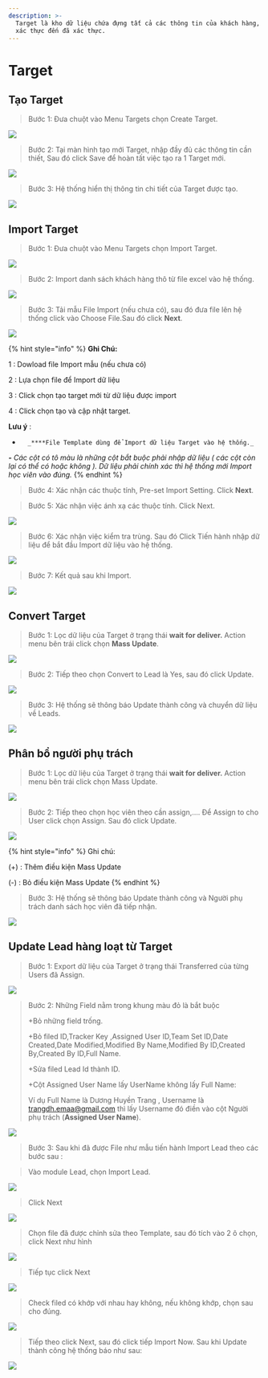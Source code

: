 ```yaml
---
description: >-
  Target là kho dữ liệu chứa đựng tất cả các thông tin của khách hàng, từ chưa
  xác thực đến đã xác thực.
---
```


# Target

## Tạo Target

> Bước 1: Đưa chuột vào Menu Targets chọn Create Target.

![](../.gitbook/assets/taotarget1.png)

> Bước 2: Tại màn hình tạo mới Target, nhập đầy đủ các thông tin cần thiết, Sau đó click Save để hoàn tất việc tạo ra 1 Target mới.

![](../.gitbook/assets/taotarget2.png)

> Bước 3: Hệ thống hiển thị thông tin chi tiết của Target được tạo.

![](../.gitbook/assets/taotarget3.png)

## Import Target

> Bước 1: Đưa chuột vào Menu Targets chọn Import Target.

![](../.gitbook/assets/1.png)

> Bước 2: Import danh sách khách hàng thô từ file excel vào hệ thống.

![](../.gitbook/assets/2%20%281%29.png)

> Bước 3:  Tải mẫu File Import \(nếu chưa có\), sau đó đưa file lên hệ thống click vào Choose File.Sau đó click **Next**.

![](../.gitbook/assets/3%20%282%29.png)

{% hint style="info" %}
**Ghi Chú:**

1 : Dowload file Import mẫu \(nếu chưa có\)

2 : Lựa chọn file để Import dữ liệu

3 : Click chọn tạo target mới từ dữ liệu được import

4 : Click chọn tạo và cập nhật target.

**Lưu ý** :

-       _****File Template dùng để Import dữ liệu Target vào hệ thống._ 

_**-**       Các cột có tô màu là những cột bắt buộc phải nhập dữ liệu \( các cột còn lại có thể có hoặc không \). Dữ liệu phải chính xác thì hệ thống mới Import học viên vào đúng._
{% endhint %}

> Bước 4:  Xác nhận các thuộc tính, Pre-set Import Setting. Click **Next**.

> Bước 5: Xác nhận việc ánh xạ các thuộc tính. Click Next.

![](../.gitbook/assets/5%20%281%29.png)

> Bước 6:  Xác nhận việc kiểm tra trùng. Sau đó Click Tiến hành nhập dữ liệu để bắt đầu Import dữ liệu vào hệ thống.

![](../.gitbook/assets/6%20%281%29.png)

> Bước 7: Kết quả sau khi Import.

![](../.gitbook/assets/7%20%281%29.png)

## Convert Target

> Bước 1: Lọc dữ liệu của Target ở trạng thái **wait for deliver.** Action menu bên trái click chọn **Mass Update**.

![](../.gitbook/assets/1%20%282%29.png)

> Bước 2:  Tiếp theo chọn Convert to Lead là Yes, sau đó click Update.

![](../.gitbook/assets/converttarget1.png)

> Bước 3: Hệ thống sẽ thông báo Update thành công và chuyển dữ liệu về Leads.

![](../.gitbook/assets/converttarget2.png)

## Phân bổ người phụ trách

> Bước 1: Lọc dữ liệu của Target ở trạng thái **wait for deliver.**  Action menu bên trái click chọn Mass Update.

![](../.gitbook/assets/1%20%282%29.png)

> Bước 2:  Tiếp theo chọn học viên theo cần assign,…. Để Assign to cho User click chọn Assign. Sau đó click Update.

![](../.gitbook/assets/2%20%282%29.png)

{% hint style="info" %}
Ghi chú:

\(+\) : Thêm điều kiện Mass Update 

\(-\) : Bỏ điều kiện Mass Update
{% endhint %}

> Bước 3: Hệ thống sẽ thông báo Update thành công và Người phụ trách danh sách học viên đã tiếp nhận.

![](../.gitbook/assets/3%20%281%29.png)

## Update Lead hàng loạt từ Target

> Bước  1:  Export dữ liệu của Target ở trạng thái Transferred của từng Users đã Assign.

![](../.gitbook/assets/update1.png)

> Bước 2: Những Field nằm trong khung màu đỏ là bắt buộc
>
> +Bỏ những field trống.
>
> +Bỏ filed ID,Tracker Key ,Assigned User ID,Team Set ID,Date Created,Date Modified,Modified By Name,Modified By ID,Created By,Created By ID,Full Name.
>
> +Sửa filed  Lead Id thành ID.
>
> +Cột Assigned User Name lấy UserName không lấy Full Name:
>
>  Ví dụ Full Name là Dương Huyền Trang , Username là [trangdh.emaa@gmail.com](mailto:trangdh.emaa@gmail.com) thì lấy Username đó điền vào cột Người phụ trách \(**Assigned User Name**\).

![](../.gitbook/assets/updatelead2.png)

> Bước 3: Sau khi đã được File như mẫu tiến hành Import Lead theo các bước sau :

> Vào module Lead, chọn Import Lead.

![](../.gitbook/assets/importlead.png)

> Click Next

![](../.gitbook/assets/2%20%281%29.png)

> Chọn file đã được chỉnh sửa theo Template, sau đó tích vào 2 ô chọn, click Next như hình

![](../.gitbook/assets/updatelead3.png)

> Tiếp tục click Next

![](../.gitbook/assets/4%20%281%29.png)

> Check filed có khớp với nhau hay không, nếu không khớp, chọn sau cho đúng.

![](../.gitbook/assets/5%20%281%29.png)

> Tiếp theo click Next, sau đó click tiếp Import Now. Sau khi Update thành công hệ thống báo như sau:

![](../.gitbook/assets/updatedlead4.png)

## 

